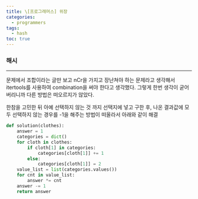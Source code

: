 ```yaml
---
title: \[프로그래머스] 위장
categories: 
  - programmers
tags: 
  - hash
toc: true
---
```


### 해시

---

문제에서 조합이라는 글만 보고 nCr을 가지고 장난쳐야 하는 문제라고 생각해서 itertools를 사용하여 combination을 써야 한다고 생각했다. 그렇게 한번 생각이 굳어버리니까 다른 방법은 떠오르지가 않았다.

한참을 고민한 뒤 아예 선택하지 않는 것 까지 선택지에 넣고 구한 후, 나온 결과값에 모두 선택하지 않는 경우를 -1을 해주는 방법이 떠올라서 아래와 같이 해결

```python
def solution(clothes):
    answer = 1
    categories = dict()
    for cloth in clothes:
        if cloth[1] in categories:
            categories[cloth[1]] += 1
        else:
            categories[cloth[1]] = 2
    value_list = list(categories.values())
    for cnt in value_list:
        answer *= cnt
    answer -= 1
    return answer
```